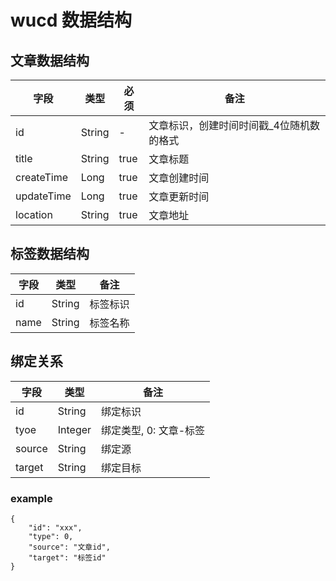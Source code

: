 # wucd 数据结构

## 文章数据结构
| 字段 | 类型 | 必须 | 备注 |
|------|------|------|------|
| id | String | - | 文章标识，创建时间时间戳_4位随机数的格式 |
| title | String | true | 文章标题 |
| createTime | Long | true | 文章创建时间 |
| updateTime | Long | true | 文章更新时间 |
| location | String | true | 文章地址 |

## 标签数据结构
| 字段 | 类型 | 备注 |
| -----| --- | ----- |
| id | String | 标签标识 |
| name | String | 标签名称 |

## 绑定关系
| 字段 | 类型 | 备注 |
| ---- |  ---- | -----|
| id | String | 绑定标识 |
| tyoe | Integer | 绑定类型, 0: 文章-标签 |
| source | String | 绑定源 |
| target | String | 绑定目标 |
### example
```
{
	"id": "xxx",
	"type": 0,
	"source": "文章id",
	"target": "标签id"
}
```
